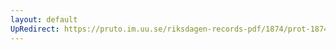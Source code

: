 ```yaml
---
layout: default
UpRedirect: https://pruto.im.uu.se/riksdagen-records-pdf/1874/prot-1874--fk--207/prot-1874--fk--207_004.pdf
---
```

